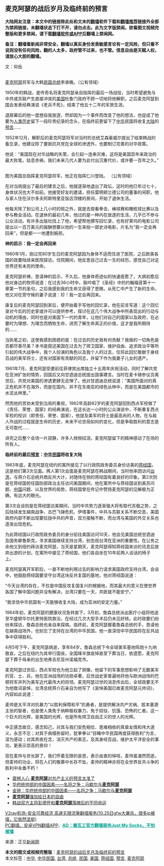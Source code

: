  <h2>麦克阿瑟的战后岁月及临终前的预言</h2> <p class="notice"><b>大陆网友注意：本文中的链接除此处和文末的<a href="https://github.com/bannedbook/fanqiang" >翻墙</a>软件下载和<a href="https://github.com/killgcd/justmysocks/blob/master/README.md">翻墙推荐</a>链接外全部为禁网链接，未翻墙状态下打不开，请勿点击。此为文字版禁闻，欲看图文视频完整版和更多禁闻，请下载<a href="https://github.com/bannedbook/fanqiang">翻墙软件或APP</a>后翻墙上禁闻网。</p><p>备注：翻墙看新闻非常安全，翻墙以真实身份发表敏感言论有一定风险，但只看不说则没有任何风险，翻的人太多，政府管不过来，也不管。信息自由是天赋人权，请放心大胆的翻墙。</b></p>  <div class="entry"> <p>文：仰岳</p> <p><br /> <a href="https://www.bannedbook.org/bnews/tag/%e9%ba%a6%e5%85%8b%e9%98%bf%e7%91%9f/" class="st_tag internal_tag" rel="tag" title="标签 麦克阿瑟 下的日志">麦克阿瑟</a>将军与大韩<a href="https://www.bannedbook.org/bnews/tag/%E6%B0%91%E5%9B%BD/" class="st_tag internal_tag" rel="tag" title="标签 民国 下的日志">民国</a><a href="https://www.bannedbook.org/bnews/tag/%e6%80%bb%e7%bb%9f/" class="st_tag internal_tag" rel="tag" title="标签 总统 下的日志">总统</a>李承晚。（公有领域）</p> <p>1950年的韩战，是传奇名将麦克阿瑟亲自指挥的最后一场战役，当时希望避免与中共或苏联产生直接冲突的<a href="https://www.bannedbook.org/bnews/tag/%e7%be%8e%e5%9b%bd/" class="st_tag internal_tag" rel="tag" title="标签 美国 下的日志">美国</a>杜鲁门政府不顾一切地将他解职，之后麦克阿瑟到国会发表经典演说《老兵不死》，结束了他五十二年的军旅生涯。</p> <p>退居幕后的他一度想自我放逐，然却因为一个事件而改变了他的想法，也促成了他要为<span class='wp_keywordlink'><a href="https://www.bannedbook.org/forum3/topic1750.html" title="考古学禁区-被掩藏的人类历史" target="_blank">人类历史</a></span>留下一段珍贵纪录的念头，在临终前更留下了<a href="https://www.bannedbook.org/bnews/tag/%E4%B8%AD%E5%8D%8E/" class="st_tag internal_tag" rel="tag" title="标签 中华 下的日志">中华</a>民国将收复<span class='wp_keywordlink_affiliate'><a href="https://www.bannedbook.org/" title="大陆" target="_blank">大陆</a></span>的<span class='wp_keywordlink'><a href="https://www.bannedbook.org/forum5/" title="预言玄学禁书下载" rel="nofollow">预言</a></span>……</p> <p>1952年12月，解职后的麦克阿瑟将军对当时的总统艾森豪威尔提出了结束韩战的备忘录，他建议除了要抵抗共党在全球的渗透外，也要制订完善的对华政策。</p> <p>他说：“美国现在对华战略的失策，会引起一连串灾难，这将是美国百年来政治的最大败笔。姑息赤祸，我们未来几代人要为此付出沉重代价，或许要一百年之久。”</p> <p><br /> 图为美国总指挥麦克阿瑟将军，他正在指挥仁川登陆。 （公有领域）</p>  <p>在对当局提出了最后的建言之后，他就逐渐地退出了政坛，这时的他已年过七十，身体状况也大不如前。他接受好友的邀请，担任雷明顿兰德公司的董事的闲职，他与家人住在沃尔多夫阿斯特里亚饭店顶楼的房间，开始了退休生活。</p> <p>他每天除了到公司上几小时的班之外，就是去观看拳击、棒球赛和橄榄球比赛以及参与教会活动。在退休的最初几年，他过的是一种内在放逐的生活，几乎已不参与公众活动。有许多出版社找上了他，希望帮他撰写回忆录，也有好莱坞的电影公司提出以一百万美元的报酬想要以他的一生来拍一部史诗电影，片名为“我一定会再回来”，但是都一一地遭到婉拒。</p> <p><strong>神的启示：我一定会再回来</strong></p> <p>1960年1月，刚过完80岁生日的麦克阿瑟因为身体不适而住进了医院，之后欧美各国的政要陆续来医院探访。住院期间，他反思自己过去一生的经历，感觉自己对这世界还有未完的使命。</p> <p>麦克阿瑟祈祷，恳请神的启示，不久后，他身体奇迹似的快速痊愈了，大病初愈后他对身边的牧师说道：在过去36小时中，我吟唱了《圣经》中的约翰福音第十一章第一节的圣句，之后我感到我的生命又获得了恩赐，从死亡中产生了新的生命。他又对在旁守候的妻子说道：珍！我一定会再回来。</p> <p>康复后的麦克阿瑟回到家后，便开始着手写他的回忆录，他在前言写道：这个回忆录对今后的历史家或许可以提供参考，探讨在这几个伟大战争中所表现出的行动与动机的理由，同时也是对美国下一代的青年，让他们对自己的国家以及政府，在必要时为理想、为理念而牺牲生命，进而了解生命真正的价值，这才是我所期待的……</p> <p>当执笔之初，这使我感到困惑的是：在过去的历史我有何贡献？我做的一切角色是否都尽善尽美？本书是叙述美国在过去为了捍卫国家、维护自由、追求政治平等所引起的伟大战争中，我个人扮演的角色以及我个人的过去，仅将此回忆敬献于身经百战的美军将士，还有对国家有贡献的同志，并留下作为我妻子儿女的遗产。</p>  <p>1961年7月，麦克阿瑟受邀前往菲律宾出席独立十五周年庆祝活动，同时了解共党在亚洲扩张的情势，回国后又向甘迺迪总统提出国事建言。当时在麦卡锡参议员离世后，共党对美国的渗透更肆无忌惮了。他对甘迺迪总统说道：“美国所面对的真正危机并不在海外，而是在国内，并不在东南亚的绿色丛林中，而是在美国都市的水泥丛林里。”</p> <p>然而他的苦劝未受到当局的重视，1962年高龄82岁的麦克阿瑟回到西点军校做了《责任、荣誉、国家》的经典演说，在这长达一小时的公众演说中，不断重复西点军校的校训（即责任、荣誉、国家），他提及美军的将士是最高尚的人物，在与敌人作战的过程就是生命的历史，未来不论世局如何的变化，但是争取胜利的意志是无可取代……</p> <p>讲完之后整个会场一片寂静，许多人频频拭泪，麦克阿瑟留下的精神感动了在场的所有人。</p> <p><strong>临终前的最后<a href="https://www.bannedbook.org/bnews/tag/%e9%a2%84%e8%a8%80/" class="st_tag internal_tag" rel="tag" title="标签 预言 下的日志">预言</a>：<a href="https://www.bannedbook.org/bnews/tag/%e4%b8%ad%e5%8d%8e%e6%b0%91%e5%9b%bd/" class="st_tag internal_tag" rel="tag" title="标签 中华民国 下的日志">中华民国</a>将收复大陆</strong></p> <p>1963年底，麦克阿瑟在纽约的寓所接见了以行政院政务委员身份访美的<a href="https://www.bannedbook.org/bnews/tag/%e8%92%8b%e7%bb%8f%e5%9b%bd/" class="st_tag internal_tag" rel="tag" title="标签 蒋经国 下的日志">蒋经国</a>，这是他们第3次见面。两人第1次会面是麦克阿瑟在韩战期间，当时他率团访问<a href="https://www.bannedbook.org/bnews/tag/%e5%8f%b0%e6%b9%be/" class="st_tag internal_tag" rel="tag" title="标签 台湾 下的日志">台湾</a>，与蒋介石总统共商反共大计，对随侍在侧的蒋经国有着良好的印象。第2次则是在蒋经国担任国防部政治主任访问美国期间，他在寓所中与蒋经国谈到美苏问题、<span class='wp_keywordlink_affiliate'><a href="https://www.bannedbook.org/" title="中国" target="_blank">中国</a></span>问题、以及世界的局势，蒋经国曾在传记中赞扬麦克阿瑟的见解极为正确，有远大的眼光。</p> <p>第3次会谈则是在蒋经国访美期间，当时中共势力逐渐强大将有取代苏俄之势，之后陆续发生越南战争、古巴飞弹危机、伊塔事件，中共与苏联关系不断交恶，美国政府内部不断出现要拉拢中共的声音，双方接触不断，而台湾与美国的外交关系也逐渐出现危机。</p> <p>为此蒋经国以行政院政务委员的身分前往美国访问10天，他会见美国总统甘迺迪及国务卿鲁斯克，寻求美国继续支持台湾，别忽视台湾在亚洲的重要性。在公务之余他又到纽约拜访麦克阿瑟，当天是星期天，麦克阿瑟得知蒋经国来访的讯息后放弃出游的计划，在寓所中接见了蒋经国，他们各自坐在10年前两人谈话的椅子上。</p>  <p>麦克阿瑟离开军职后，一直不断地利用过去的影响力请求美国政府支持台湾，会谈中，他鼓励蒋经国要坚守台湾这块反共复国的基地，他对蒋经国说道：</p> <p>“今天台湾的存在，不仅是中国反攻复国复兴的根据地，而其最大的意义在使世界各国了解中国问题并没有解决，台湾只要在一天，共匪就不能安宁。”</p> <p>“我坚信中华民国有一天能够收复大陆，成为亚洲的安定力量。”</p> <p>1964年初，麦克阿瑟的健康状况急转直下，3月初，詹森总统派出医疗小组将他送至华盛顿华尔托里特医院救治，在经过几次大型手术后仍未见好转。此时政要们纷纷来探访，詹森总统也亲自来探病。临终前，麦克阿瑟握着詹森总统的手，恳请他在越南战场外，也别忘了支持在台湾的中华民国，他一直深信中华民国将在反共战争中获得胜利。</p> <p>4月5号下午，麦克阿瑟病逝，享年84岁。詹森总统下令全球美军基地鸣炮十九响致哀，之后在纽约为其举行国丧，全国降半旗哀悼直至下葬当日，依遗愿，麦克阿瑟下葬于母亲的出生地弗吉尼亚州诺福克市。</p> <p>麦克阿瑟过世后，西点军校也为他立起了铜像，他留下的军事思想影响了无数美军的官、士、兵，他在亚洲战场的功勋卓著，后世战史家普遍地将他与欧洲战场的巴顿将军并列为美军近代最伟大的将领。麦克阿瑟过世的消息传出后，全球政要无不为他致词哀悼，台湾总统蒋介石亲自为他写了《哀悼美国已故麦克阿瑟元帅词》，内容如此说道：</p> <p>麦帅是太平洋对抗暴力“以胜利保障和平”的勇者，是提供解决共产灾祸、拔本塞源主张的智者，也是使人类免于纳粹极权暴力、免于奴役、饥饿、恐怖的仁者。这一个巨大的光辉，是美国的光辉，也是所有捍卫自由正义的世人的光辉。</p>  <p>中正感念故交，感念知己，对其与我们安危相仗、患难相依的真挚友情和伟大道义，永志不忘；对其于病榻弥留时，犹拳拳以“目睹中华民国再度获得胜利”为言，深为感动；对其夙夜在念，消灭共产的素志，及其身经百战，维护太平洋安全的事功，更表示崇高的景仰！</p> <p>现在麦帅与世长辞了，我们怀着无限的哀思，表示由衷的悼唁，麦帅虽溘然而逝，但麦帅的功业，将在人们的敬慕中长存不坠，麦帅的精神亦将在全世界反共斗争的胜利中永垂不朽！</p> <ul class='op-related-articles' title='相关阅读'> <li><a href='https://www.bannedbook.org/bnews/lifebaike/20200912/1394928.html' target='_blank'>震撼人心 <b>麦克阿瑟</b>对共产主义的预言太准了</a></li> <li><a href='https://www.bannedbook.org/bnews/lifebaike/20200731/1372490.html' target='_blank'>华府统帅部的中国因素——名将之争：马歇尔与<b>麦克阿瑟</b></a></li> <li><a href='https://www.bannedbook.org/bnews/baitai/20200701/1353618.html' target='_blank'>金钟&#65306;华府统帅部的中国因素&#8212;&#8212;名将之争&#65306;马歇尔与<b>麦克阿瑟</b></a></li> <li><a href='https://www.bannedbook.org/bnews/baitai/20191115/1223951.html' target='_blank'><b>麦克阿瑟</b>强加给日本的自由</a></li> <li><a href='https://www.bannedbook.org/bnews/lifebaike/20190701/1151475.html' target='_blank'>韩战双方主将彭德怀和<b>麦克阿瑟</b>落魄后的不同命运</a></li> </ul> <p class="texttj"> <a href="https://www.bannedbook.org/forum23/topic22702.html" target="_blank">V2ray机场-安全可靠经济 高速无限流量翻墙服务(10.25日gfw大屠杀，很多ip被墙，它依然坚挺)</a><br/> <a href="https://github.com/bannedbook/fanqiang/wiki/%E7%A6%81%E9%97%BB%E7%BD%91%E5%AE%89%E5%8D%93%E7%BF%BB%E5%A2%99%E6%96%B0%E9%97%BBAPP" target="_blank">PC翻墙、安卓VPN翻墙APP</a>、<span onclick="window.open('https://github.com/killgcd/justmysocks/blob/master/README.md')" style="font-weight:bold;color:#00A191;cursor:pointer;text-decoration:underline;outline:none">AD：搬瓦工官方翻墙服务Just My Socks，不怕被墙</span></p><p>来源：正见<span class='wp_keywordlink_affiliate'><a href="https://www.bannedbook.org/" title="新闻网">新闻网</a></span></p><a name='sharetosocial'></a>       <div><b>本文的图文或视频完整版</b>：<a href='https://www.bannedbook.org/bnews/taiwannews/20201101/1423846.html'>麦克阿瑟的战后岁月及临终前的预言</a></div>  </div><!--END ENTRY--> <div class="postfooter"> <div>本文标签：<a href="https://www.bannedbook.org/bnews/tag/%E4%B8%AD%E5%8D%8E/" rel="tag">中华</a>, <a href="https://www.bannedbook.org/bnews/tag/%e4%b8%ad%e5%8d%8e%e6%b0%91%e5%9b%bd/" rel="tag">中华民国</a>, <a href="https://www.bannedbook.org/bnews/tag/%e5%8f%b0%e6%b9%be/" rel="tag">台湾</a>, <a href="https://www.bannedbook.org/bnews/tag/%e6%80%bb%e7%bb%9f/" rel="tag">总统</a>, <a href="https://www.bannedbook.org/bnews/tag/%E6%B0%91%E5%9B%BD/" rel="tag">民国</a>, <a href="https://www.bannedbook.org/bnews/tag/%e7%be%8e%e5%9b%bd/" rel="tag">美国</a>, <a href="https://www.bannedbook.org/bnews/tag/%e8%92%8b%e7%bb%8f%e5%9b%bd/" rel="tag">蒋经国</a>, <a href="https://www.bannedbook.org/bnews/tag/%e9%a2%84%e8%a8%80/" rel="tag">预言</a>, <a href="https://www.bannedbook.org/bnews/tag/%e9%ba%a6%e5%85%8b%e9%98%bf%e7%91%9f/" rel="tag">麦克阿瑟</a></div>  </div><!--END POSTFOOTER--> 
